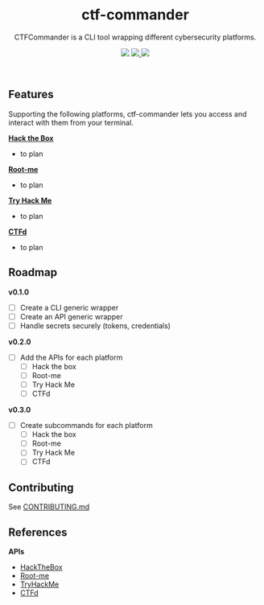 <h1 align="center">ctf-commander</h1>
<p align="center">CTFCommander is a CLI tool wrapping different cybersecurity platforms. <p>
<p align="center">
    <img src="https://img.shields.io/badge/Built with Rust-grey?style=for-the-badge&logo=rust&color=%23B94700">
    <a target="_blank" href="https://github.com/shard7/ctf-commander/releases/">
        <img src="https://img.shields.io/github/v/release/shard7/ctf-commander?style=for-the-badge&color=%23DAA632&labelColor=%23B94700">
    </a>
    <img src="https://img.shields.io/github/license/shard7/ctf-commander?style=for-the-badge&color=%23DAA632&labelColor=%23B94700">
</p>

<br>

## Features

Supporting the following platforms, ctf-commander lets you access and interact with them from your terminal.

[**Hack the Box**](https://www.hackthebox.com/)
- to plan

[**Root-me**](https://www.root-me.org/)
- to plan

[**Try Hack Me**](https://tryhackme.com/)
- to plan

[**CTFd**](https://ctfd.io/)
- to plan

## Roadmap

**v0.1.0**
- [ ] Create a CLI generic wrapper
- [ ] Create an API generic wrapper
- [ ] Handle secrets securely (tokens, credentials)

**v0.2.0**
- [ ] Add the APIs for each platform
  - [ ] Hack the box
  - [ ] Root-me
  - [ ] Try Hack Me
  - [ ] CTFd

**v0.3.0**
- [ ] Create subcommands for each platform
  - [ ] Hack the box
  - [ ] Root-me
  - [ ] Try Hack Me
  - [ ] CTFd

## Contributing

See [CONTRIBUTING.md](CONTRIBUTING.md)

## References

**APIs**
- [HackTheBox](https://documenter.getpostman.com/view/13129365/TVeqbmeq)
- [Root-me](https://api.www.root-me.org/)
- [TryHackMe](https://documenter.getpostman.com/view/18269560/UVCB9j5e)
- [CTFd](https://docs.ctfd.io/docs/api/redoc/)
